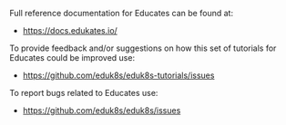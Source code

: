 Full reference documentation for Educates can be found at:

* https://docs.edukates.io/

To provide feedback and/or suggestions on how this set of tutorials for Educates could be improved use:

* https://github.com/eduk8s/eduk8s-tutorials/issues

To report bugs related to Educates use:

* https://github.com/eduk8s/eduk8s/issues
